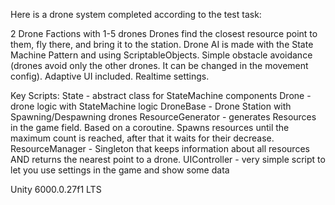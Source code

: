 Here is a drone system completed according to the test task:

2 Drone Factions with 1-5 drones 
Drones find the closest resource point to them, fly there, and bring it to the station. 
Drone AI is made with the State Machine Pattern and using ScriptableObjects. 
Simple obstacle avoidance (drones avoid only the other drones. It can be changed in the movement config). 
Adaptive UI included. 
Realtime settings.

Key Scripts: 
State - abstract class for StateMachine components 
Drone - drone logic with StateMachine logic 
DroneBase - Drone Station with Spawning/Despawning drones 
ResourceGenerator - generates Resources in the game field. Based on a coroutine. Spawns resources until the maximum count is reached, after that it waits for their decrease. 
ResourceManager - Singleton that keeps information about all resources AND returns the nearest point to a drone. 
UIController - very simple script to let you use settings in the game and show some data

Unity 6000.0.27f1 LTS
